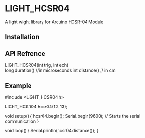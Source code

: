 # LIGHT_HCSR04
A light wight library for Arduino HCSR-04 Module

## Installation


## API Refrence

LIGHT_HCSR04(int trig, int ech)    
long duration()  //in microseconds
int distance() // in cm

## Example

#include <LIGHT_HCSR04.h>


LIGHT_HCSR04 hcsr04(12, 13);


void setup() {
  hcsr04.begin();
  Serial.begin(9600); // Starts the serial communication
}

void loop() {
  Serial.println(hcsr04.distance());
}
